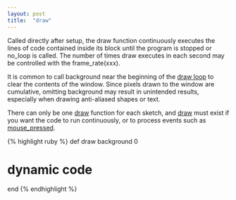 ```yaml
---
layout: post
title:  "draw"
---
```

Called directly after setup, the draw function continuously executes the lines of code contained inside its block until the program is stopped or no_loop is called. The number of times draw executes in each second may be controlled with the frame_rate(xxx).

It is common to call background near the beginning of the [draw loop][draw] to clear the contents of the window. Since pixels drawn to the window are cumulative, omitting background may result in unintended results, especially when drawing anti-aliased shapes or text.

There can only be one [draw][draw] function for each sketch, and [draw][draw] must exist if you want the code to run continuously, or to process events such as [mouse_pressed][mouse_pressed].

{% highlight ruby %}
def draw
  background 0
  # dynamic code
end
{% endhighlight %}

[draw]:https://processing.org/reference/draw_.html
[mouse_pressed]:https://processing.org/reference/mousePressed_.html
